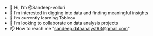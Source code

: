 - 👋 Hi, I’m @Sandeep-volluri
- 👀 I’m interested in digging into data and finding meaningful insights
- 🌱 I’m currently learning Tableau
- 💞️ I’m looking to collaborate on data analysis projects
- 📫 How to reach me "sandeep.dataanalyst93@gmail.com"
<!---
Sandeep-volluri/Sandeep-volluri is a ✨ special ✨ repository because its `README.md` (this file) appears on your GitHub profile.
You can click the Preview link to take a look at your changes.
--->
